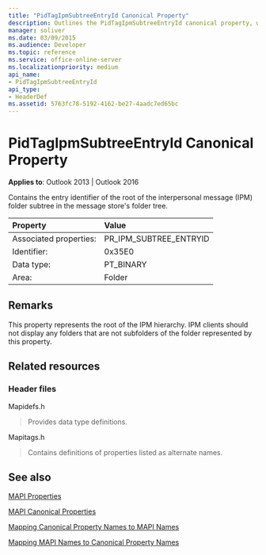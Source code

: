 ```yaml
---
title: "PidTagIpmSubtreeEntryId Canonical Property"
description: Outlines the PidTagIpmSubtreeEntryId canonical property, which represents the root of the IPM hierarchy.
manager: soliver
ms.date: 03/09/2015
ms.audience: Developer
ms.topic: reference
ms.service: office-online-server
ms.localizationpriority: medium
api_name:
- PidTagIpmSubtreeEntryId
api_type:
- HeaderDef
ms.assetid: 5763fc78-5192-4162-be27-4aadc7ed65bc
---
```


# PidTagIpmSubtreeEntryId Canonical Property

  
  
**Applies to**: Outlook 2013 | Outlook 2016 
  
Contains the entry identifier of the root of the interpersonal message (IPM) folder subtree in the message store's folder tree. 
  
|Property|Value|
|:-----|:-----|
|Associated properties:  <br/> |PR_IPM_SUBTREE_ENTRYID  <br/> |
|Identifier:  <br/> |0x35E0  <br/> |
|Data type:  <br/> |PT_BINARY  <br/> |
|Area:  <br/> |Folder  <br/> |
   
## Remarks

This property represents the root of the IPM hierarchy. IPM clients should not display any folders that are not subfolders of the folder represented by this property.
  
## Related resources

### Header files

Mapidefs.h
  
> Provides data type definitions.
    
Mapitags.h
  
> Contains definitions of properties listed as alternate names.
    
## See also



[MAPI Properties](mapi-properties.md)
  
[MAPI Canonical Properties](mapi-canonical-properties.md)
  
[Mapping Canonical Property Names to MAPI Names](mapping-canonical-property-names-to-mapi-names.md)
  
[Mapping MAPI Names to Canonical Property Names](mapping-mapi-names-to-canonical-property-names.md)

